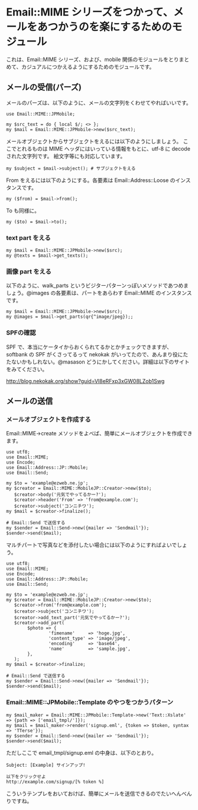 Email::MIME シリーズをつかって、メールをあつかうのを楽にするためのモジュール
============================================================================

これは、Email::MIME シリーズ、および、mobile 関係のモジュールをとりまとめて、カジュアルにつかえるようにするためのモジュールです。

メールの受信(パーズ)
--------------------

メールのパーズは、以下のように、メールの文字列をくわせてやればいいです。

    use Email::MIME::JPMobile;

    my $src_text = do { local $/; <> };
    my $mail = Email::MIME::JPMobile->new($src_text);

メールオブジェクトからサブジェクトをえるには以下のようにしましょう。
ここでとれるものは MIME ヘッダにはいっている情報をもとに、utf-8 に decode された文字列です。
絵文字等にも対応しています。

    my $subject = $mail->subject(); # サブジェクトをえる

From をえるには以下のようにする。各要素は Email::Address::Loose のインスタンスです。

    my ($from) = $mail->from();

To も同様に。

    my ($to) = $mail->to();

### text part をえる

    my $mail = Email::MIME::JPMobile->new($src);
    my @texts = $mail->get_texts();

### 画像 part をえる

以下のように、walk_parts というビジターパターンっぽいメソッドであつめましょう。@images の各要素は、パートをあらわす Email::MIME のインスタンスです。

    my $mail = Email::MIME::JPMobile->new($src);
    my @images = $mail->get_parts(qr{^image/jpeg});;

### SPFの確認

SPF で、本当にケータイからおくられてるかとかチェックできますが、softbank の SPF がくさってるって nekokak がいってたので、あんまり役にたたないかもしれない。@masason どうにかしてください。詳細は以下のサイトをみてください。

http://blog.nekokak.org/show?guid=Vl8eRFxp3xGW08LZob1Swg

メールの送信
------------

### メールオブジェクトを作成する

Email::MIME->create メソッドをよべば、簡単にメールオブジェクトを作成できます。

    use utf8;
    use Email::MIME;
    use Encode;
    use Email::Address::JP::Mobile;
    use Email::Send;

    my $to = 'example@ezweb.ne.jp';
    my $creator = Email::MIME::MobileJP::Creator->new($to);
       $creator->body('元気でやってるかー?');
       $creator->header('From' => 'from@example.com');
       $creator->subject('コンニチワ');
    my $mail = $creator->finalize();

    # Email::Send で送信する
    my $sender = Email::Send->new({mailer => 'Sendmail'});
    $sender->send($mail);

マルチパートで写真などを添付したい場合には以下のようにすればよいでしょう。

    use utf8;
    use Email::MIME;
    use Encode;
    use Email::Address::JP::Mobile;
    use Email::Send;

    my $to = 'example@ezweb.ne.jp';
    my $creator = Email::MIME::MobileJP::Creator->new($to);
       $creator->from('from@example.com');
       $creator->subject('コンニチワ');
       $creator->add_text_part('元気でやってるかー?');
       $creator->add_part(
            $photo => {
                    'fimename'     => 'hoge.jpg',
                    'content_type' => 'image/jpeg',
                    'encoding'     => 'base64',
                    'name'         => 'sample.jpg',
            },
       );
    my $mail = $creator->finalize;

    # Email::Send で送信する
    my $sender = Email::Send->new({mailer => 'Sendmail'});
    $sender->send($mail);

### Email::MIME::JPMobile::Template のやつをつかうパターン

    my $mail_maker = Email::MIME::JPMobile::Template->new('Text::Xslate' => {path => ['email_tmpl/']});
    my $mail = $mail_maker->render('signup.eml', {token => $token, syntax => 'TTerse'});
    my $sender = Email::Send->new({mailer => 'Sendmail'});
    $sender->send($mail);

ただしここで email_tmpl/signup.eml の中身は、以下のとおり。

    Subject: [Example] サインアップ!

    以下をクリックせよ
    http://example.com/signup/[% token %]

こういうテンプレをおいておけば、簡単にメールを送信できるのでたいへんべんりですね。

